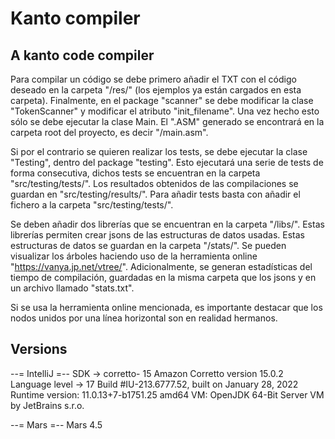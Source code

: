 # Kanto compiler
## A kanto code compiler

Para compilar un código se debe primero añadir el TXT con el código deseado en la carpeta "/res/" (los ejemplos ya están cargados en esta carpeta). 
Finalmente, en el package "scanner" se debe modificar la clase "TokenScanner" y modificar el atributo "init_filename". Una vez hecho esto sólo se debe ejecutar la clase Main. 
El ".ASM" generado se encontrará en la carpeta root del proyecto, es decir "/main.asm".

Si por el contrario se quieren realizar los tests, se debe ejecutar la clase "Testing", dentro del package "testing". Esto ejecutará una serie de tests de forma consecutiva, 
dichos tests se encuentran en la carpeta "src/testing/tests/". Los resultados obtenidos de las compilaciones se guardan en "src/testing/results/". 
Para añadir tests basta con añadir el fichero a la carpeta "src/testing/tests/".

Se deben añadir dos librerías que se encuentran en la carpeta "/libs/". Estas librerías permiten crear jsons de las estructuras de datos usadas. 
Estas estructuras de datos se guardan en la carpeta "/stats/". Se pueden visualizar los árboles haciendo uso de la herramienta online "https://vanya.jp.net/vtree/". 
Adicionalmente, se generan estadísticas del tiempo de compilación, guardadas en la misma carpeta que los jsons y en un archivo llamado "stats.txt".

Si se usa la herramienta online mencionada, es importante destacar que los nodos unidos por una línea horizontal son en realidad hermanos.

## Versions
--= IntelliJ =--
SDK -> corretto- 15 Amazon Corretto version 15.0.2
Language level -> 17
Build #IU-213.6777.52, built on January 28, 2022
Runtime version: 11.0.13+7-b1751.25 amd64
VM: OpenJDK 64-Bit Server VM by JetBrains s.r.o.

--= Mars =--
Mars 4.5